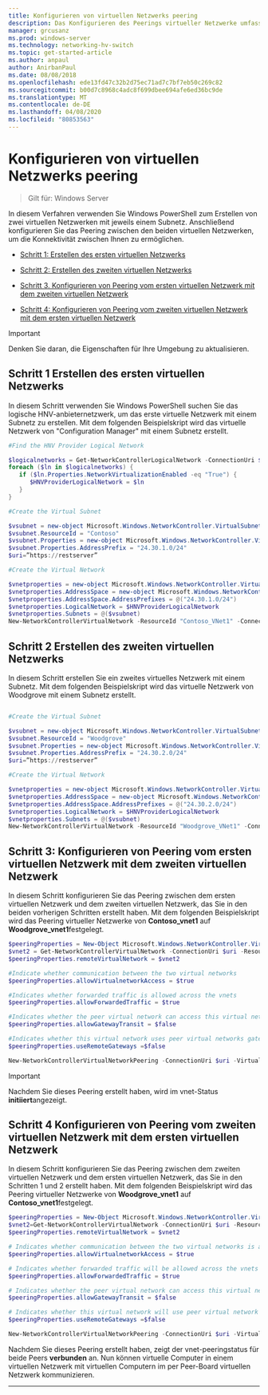 ```yaml
---
title: Konfigurieren von virtuellen Netzwerks peering
description: Das Konfigurieren des Peerings virtueller Netzwerke umfasst das Erstellen von zwei virtuellen Netzwerken mit Peering.
manager: grcusanz
ms.prod: windows-server
ms.technology: networking-hv-switch
ms.topic: get-started-article
ms.author: anpaul
author: AnirbanPaul
ms.date: 08/08/2018
ms.openlocfilehash: ede13fd47c32b2d75ec71ad7c7bf7eb50c269c82
ms.sourcegitcommit: b00d7c8968c4adc8f699dbee694afe6ed36bc9de
ms.translationtype: MT
ms.contentlocale: de-DE
ms.lasthandoff: 04/08/2020
ms.locfileid: "80853563"
---
```

# <a name="configure-virtual-network-peering"></a>Konfigurieren von virtuellen Netzwerks peering

>Gilt für: Windows Server

In diesem Verfahren verwenden Sie Windows PowerShell zum Erstellen von zwei virtuellen Netzwerken mit jeweils einem Subnetz. Anschließend konfigurieren Sie das Peering zwischen den beiden virtuellen Netzwerken, um die Konnektivität zwischen Ihnen zu ermöglichen.

- [Schritt 1: Erstellen des ersten virtuellen Netzwerks](#step-1-create-the-first-virtual-network)

- [Schritt 2: Erstellen des zweiten virtuellen Netzwerks](#step-2-create-the-second-virtual-network)

- [Schritt 3. Konfigurieren von Peering vom ersten virtuellen Netzwerk mit dem zweiten virtuellen Netzwerk](#step-3-configure-peering-from-the-first-virtual-network-to-the-second-virtual-network)

- [Schritt 4: Konfigurieren von Peering vom zweiten virtuellen Netzwerk mit dem ersten virtuellen Netzwerk](#step-4-configure-peering-from-the-second-virtual-network-to-the-first-virtual-network)


>[!IMPORTANT]
>Denken Sie daran, die Eigenschaften für Ihre Umgebung zu aktualisieren.

## <a name="step-1-create-the-first-virtual-network"></a>Schritt 1 Erstellen des ersten virtuellen Netzwerks

In diesem Schritt verwenden Sie Windows PowerShell suchen Sie das logische HNV-anbieternetzwerk, um das erste virtuelle Netzwerk mit einem Subnetz zu erstellen. Mit dem folgenden Beispielskript wird das virtuelle Netzwerk von "Configuration Manager" mit einem Subnetz erstellt.

``` PowerShell
#Find the HNV Provider Logical Network  

$logicalnetworks = Get-NetworkControllerLogicalNetwork -ConnectionUri $uri  
foreach ($ln in $logicalnetworks) {  
   if ($ln.Properties.NetworkVirtualizationEnabled -eq "True") {  
      $HNVProviderLogicalNetwork = $ln  
   }  
}   

#Create the Virtual Subnet  

$vsubnet = new-object Microsoft.Windows.NetworkController.VirtualSubnet  
$vsubnet.ResourceId = "Contoso"  
$vsubnet.Properties = new-object Microsoft.Windows.NetworkController.VirtualSubnetProperties  
$vsubnet.Properties.AddressPrefix = "24.30.1.0/24"
$uri=”https://restserver”  

#Create the Virtual Network  

$vnetproperties = new-object Microsoft.Windows.NetworkController.VirtualNetworkProperties  
$vnetproperties.AddressSpace = new-object Microsoft.Windows.NetworkController.AddressSpace  
$vnetproperties.AddressSpace.AddressPrefixes = @("24.30.1.0/24")  
$vnetproperties.LogicalNetwork = $HNVProviderLogicalNetwork  
$vnetproperties.Subnets = @($vsubnet)  
New-NetworkControllerVirtualNetwork -ResourceId "Contoso_VNet1" -ConnectionUri $uri -Properties $vnetproperties
```

## <a name="step-2-create-the-second-virtual-network"></a>Schritt 2 Erstellen des zweiten virtuellen Netzwerks

In diesem Schritt erstellen Sie ein zweites virtuelles Netzwerk mit einem Subnetz. Mit dem folgenden Beispielskript wird das virtuelle Netzwerk von Woodgrove mit einem Subnetz erstellt.

``` PowerShell

#Create the Virtual Subnet  

$vsubnet = new-object Microsoft.Windows.NetworkController.VirtualSubnet  
$vsubnet.ResourceId = "Woodgrove"  
$vsubnet.Properties = new-object Microsoft.Windows.NetworkController.VirtualSubnetProperties  
$vsubnet.Properties.AddressPrefix = "24.30.2.0/24"  
$uri=”https://restserver”

#Create the Virtual Network  

$vnetproperties = new-object Microsoft.Windows.NetworkController.VirtualNetworkProperties  
$vnetproperties.AddressSpace = new-object Microsoft.Windows.NetworkController.AddressSpace  
$vnetproperties.AddressSpace.AddressPrefixes = @("24.30.2.0/24")  
$vnetproperties.LogicalNetwork = $HNVProviderLogicalNetwork  
$vnetproperties.Subnets = @($vsubnet)  
New-NetworkControllerVirtualNetwork -ResourceId "Woodgrove_VNet1" -ConnectionUri $uri -Properties $vnetproperties
```

## <a name="step-3-configure-peering-from-the-first-virtual-network-to-the-second-virtual-network"></a>Schritt 3: Konfigurieren von Peering vom ersten virtuellen Netzwerk mit dem zweiten virtuellen Netzwerk

In diesem Schritt konfigurieren Sie das Peering zwischen dem ersten virtuellen Netzwerk und dem zweiten virtuellen Netzwerk, das Sie in den beiden vorherigen Schritten erstellt haben. Mit dem folgenden Beispielskript wird das Peering virtueller Netzwerke von **Contoso_vnet1** auf **Woodgrove_vnet1**festgelegt.

```PowerShell
$peeringProperties = New-Object Microsoft.Windows.NetworkController.VirtualNetworkPeeringProperties
$vnet2 = Get-NetworkControllerVirtualNetwork -ConnectionUri $uri -ResourceId "Woodgrove_VNet1"
$peeringProperties.remoteVirtualNetwork = $vnet2

#Indicate whether communication between the two virtual networks
$peeringProperties.allowVirtualnetworkAccess = $true

#Indicates whether forwarded traffic is allowed across the vnets
$peeringProperties.allowForwardedTraffic = $true

#Indicates whether the peer virtual network can access this virtual networks gateway
$peeringProperties.allowGatewayTransit = $false

#Indicates whether this virtual network uses peer virtual networks gateway
$peeringProperties.useRemoteGateways =$false

New-NetworkControllerVirtualNetworkPeering -ConnectionUri $uri -VirtualNetworkId “Contoso_vnet1” -ResourceId “ContosotoWoodgrove” -Properties $peeringProperties

```

>[!IMPORTANT]
>Nachdem Sie dieses Peering erstellt haben, wird im vnet-Status **initiiert**angezeigt.

## <a name="step-4-configure-peering-from-the-second-virtual-network-to-the-first-virtual-network"></a>Schritt 4 Konfigurieren von Peering vom zweiten virtuellen Netzwerk mit dem ersten virtuellen Netzwerk

In diesem Schritt konfigurieren Sie das Peering zwischen dem zweiten virtuellen Netzwerk und dem ersten virtuellen Netzwerk, das Sie in den Schritten 1 und 2 erstellt haben. Mit dem folgenden Beispielskript wird das Peering virtueller Netzwerke von **Woodgrove_vnet1** auf **Contoso_vnet1**festgelegt.

```PowerShell
$peeringProperties = New-Object Microsoft.Windows.NetworkController.VirtualNetworkPeeringProperties 
$vnet2=Get-NetworkControllerVirtualNetwork -ConnectionUri $uri -ResourceId "Contoso_VNet1"
$peeringProperties.remoteVirtualNetwork = $vnet2 

# Indicates whether communication between the two virtual networks is allowed 
$peeringProperties.allowVirtualnetworkAccess = $true 

# Indicates whether forwarded traffic will be allowed across the vnets
$peeringProperties.allowForwardedTraffic = $true 

# Indicates whether the peer virtual network can access this virtual network's gateway
$peeringProperties.allowGatewayTransit = $false 

# Indicates whether this virtual network will use peer virtual network's gateway
$peeringProperties.useRemoteGateways =$false 

New-NetworkControllerVirtualNetworkPeering -ConnectionUri $uri -VirtualNetworkId “Woodgrove_vnet1” -ResourceId “WoodgrovetoContoso” -Properties $peeringProperties 

```

Nachdem Sie dieses Peering erstellt haben, zeigt der vnet-peeringstatus für beide Peers **verbunden** an. Nun können virtuelle Computer in einem virtuellen Netzwerk mit virtuellen Computern im per Peer-Board virtuellen Netzwerk kommunizieren.

---